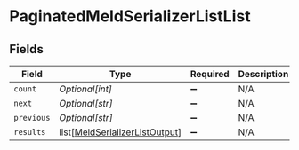 # PaginatedMeldSerializerListList


## Fields

| Field                                                                             | Type                                                                              | Required                                                                          | Description                                                                       | Example                                                                           |
| --------------------------------------------------------------------------------- | --------------------------------------------------------------------------------- | --------------------------------------------------------------------------------- | --------------------------------------------------------------------------------- | --------------------------------------------------------------------------------- |
| `count`                                                                           | *Optional[int]*                                                                   | :heavy_minus_sign:                                                                | N/A                                                                               | 123                                                                               |
| `next`                                                                            | *Optional[str]*                                                                   | :heavy_minus_sign:                                                                | N/A                                                                               |                                                                                   |
| `previous`                                                                        | *Optional[str]*                                                                   | :heavy_minus_sign:                                                                | N/A                                                                               |                                                                                   |
| `results`                                                                         | list[[MeldSerializerListOutput](../../models/shared/meldserializerlistoutput.md)] | :heavy_minus_sign:                                                                | N/A                                                                               |                                                                                   |